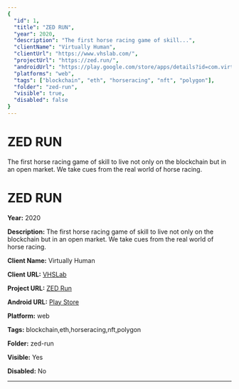 ```yaml
---
{
  "id": 1,
  "title": "ZED RUN",
  "year": 2020,
  "description": "The first horse racing game of skill...",
  "clientName": "Virtually Human",
  "clientUrl": "https://www.vhslab.com/",
  "projectUrl": "https://zed.run/",
  "androidUrl": "https://play.google.com/store/apps/details?id=com.virtuallyhuman.zed&hl=en_US&gl=US",
  "platforms": "web",
  "tags": ["blockchain", "eth", "horseracing", "nft", "polygon"],
  "folder": "zed-run",
  "visible": true,
  "disabled": false
}
---
```

# ZED RUN

The first horse racing game of skill to live not only on the blockchain but in an open market. We take cues from the real world of horse racing.




# ZED RUN

**Year:** 2020

**Description:** The first horse racing game of skill to live not only on the blockchain but in an open market. We take cues from the real world of horse racing.

**Client Name:** Virtually Human

**Client URL:** [VHSLab](https://www.vhslab.com/)

**Project URL:** [ZED Run](https://zed.run/)

**Android URL:** [Play Store](https://play.google.com/store/apps/details?id=com.virtuallyhuman.zed&hl=en_US&gl=US)

**Platform:** web

**Tags:** blockchain,eth,horseracing,nft,polygon

**Folder:** zed-run

**Visible:** Yes

**Disabled:** No

---

<!-- other projects -->

